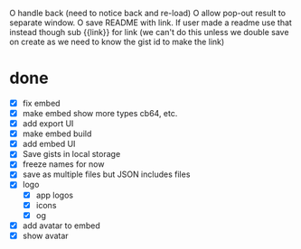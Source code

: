 O handle back (need to notice back and re-load)
O allow pop-out result to separate window.
O save README with link. If user made a readme use that instead though sub {{link}} for link
  (we can't do this unless we double save on create as we need to know the gist id to make the link)

# done
- [x] fix embed
- [x] make embed show more types cb64, etc.
- [x] add export UI
- [x] make embed build
- [x] add embed UI
- [x] Save gists in local storage
- [x] freeze names for now
- [x] save as multiple files but JSON includes files
- [x] logo
  - [x] app logos
  - [x] icons
  - [x] og
- [x] add avatar to embed
- [x] show avatar
